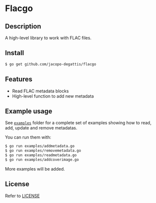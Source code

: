 # Flacgo

## Description

A high-level library to work with FLAC files.

## Install 

```bash
$ go get github.com/jacopo-degattis/flacgo
```

## Features

- Read FLAC metadata blocks
- High-level function to add new metadata

## Example usage

See [`examples`](examples/) folder for a complete set of examples showing how to read, add, update and remove metadatas.

You can run them with:

```bash
$ go run examples/addmetadata.go
$ go run examples/removemetadata.go
$ go run examples/readmetadata.go
$ go run examples/addcoverimage.go
```

More examples will be added.

## License

Refer to [LICENSE](LICENSE)
